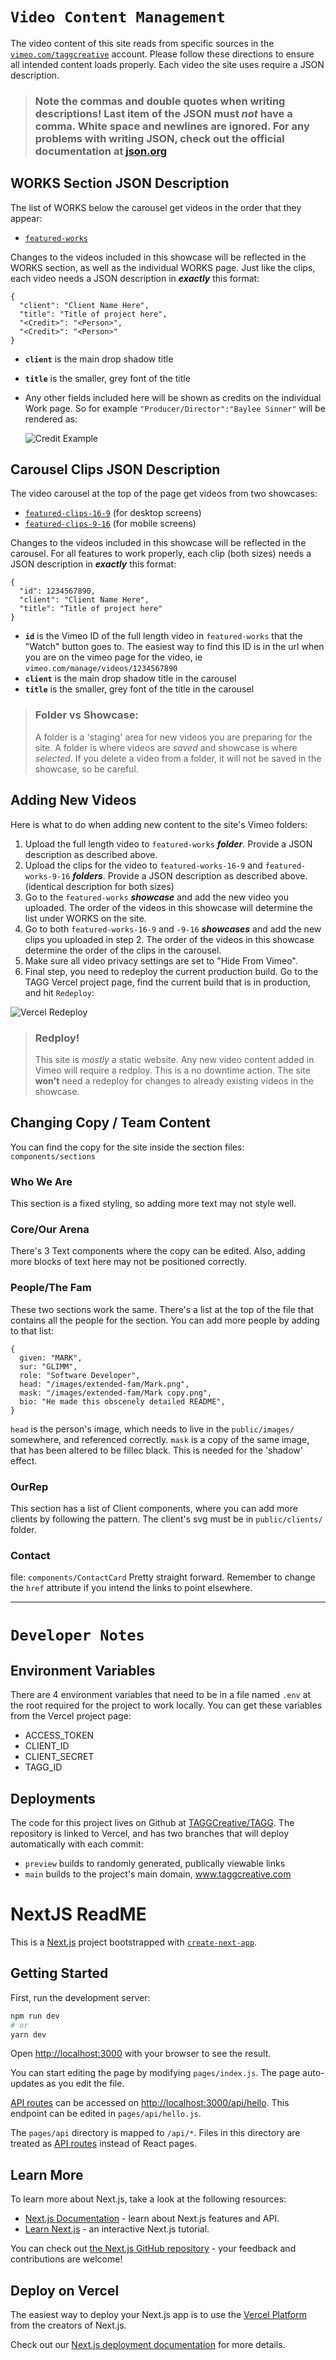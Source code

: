 # `Video Content Management`

The video content of this site reads from specific sources in the [`vimeo.com/taggcreative`](vimeo.com/taggcreative) account. Please follow these directions to ensure all intended content loads properly. Each video the site uses require a JSON description.

> ### Note the commas and double quotes when writing descriptions! Last item of the JSON must _not_ have a comma. White space and newlines are ignored. For any problems with writing JSON, check out the official documentation at [json.org](https://www.json.org/json-en.html)

## **WORKS Section JSON Description**

The list of WORKS below the carousel get videos in the order that they appear:

- [`featured-works`](https://vimeo.com/manage/showcases/8478566/info)

Changes to the videos included in this showcase will be reflected in the WORKS section, as well as the individual WORKS page. Just like the clips, each video needs a JSON description in **_exactly_** this format:

```
{
  "client": "Client Name Here",
  "title": "Title of project here",
  "<Credit>": "<Person>",
  "<Credit>": "<Person>"
}
```

- **`client`** is the main drop shadow title
- **`title`** is the smaller, grey font of the title
- Any other fields included here will be shown as credits on the individual Work page. So for example `"Producer/Director":"Baylee Sinner"` will be rendered as:

  ![Credit Example](./misc/credit-example.png)

## **Carousel Clips JSON Description**

The video carousel at the top of the page get videos from two showcases:

- [`featured-clips-16-9`](https://vimeo.com/manage/showcases/8493934/info) (for desktop screens)
- [`featured-clips-9-16`](https://vimeo.com/manage/showcases/8493940/info) (for mobile screens)

Changes to the videos included in this showcase will be reflected in the carousel. For all features to work properly, each clip (both sizes) needs a JSON description in **_exactly_** this format:

```
{
  "id": 1234567890,
  "client": "Client Name Here",
  "title": "Title of project here"
}
```

- **`id`** is the Vimeo ID of the full length video in `featured-works` that the "Watch" button goes to. The easiest way to find this ID is in the url when you are on the vimeo page for the video, ie `vimeo.com/manage/videos/1234567890`
- **`client`** is the main drop shadow title in the carousel
- **`title`** is the smaller, grey font of the title in the carousel

> ### Folder vs Showcase:
>
> A folder is a 'staging' area for new videos you are preparing for the site. A folder is where videos are _saved_ and showcase is where _selected_. If you delete a video from a folder, it will not be saved in the showcase, so be careful.

## **Adding New Videos**

Here is what to do when adding new content to the site's Vimeo folders:

1. Upload the full length video to `featured-works` **_folder_**. Provide a JSON description as described above.
2. Upload the clips for the video to `featured-works-16-9` and `featured-works-9-16` **_folders_**. Provide a JSON description as described above. (identical description for both sizes)
3. Go to the `featured-works` **_showcase_** and add the new video you uploaded. The order of the videos in this showcase will determine the list under WORKS on the site.
4. Go to both `featured-works-16-9` and `-9-16` **_showcases_** and add the new clips you uploaded in step 2. The order of the videos in this showcase determine the order of the clips in the carousel.
5. Make sure all video privacy settings are set to "Hide From Vimeo".
6. Final step, you need to redeploy the current production build. Go to the TAGG Vercel project page, find the current build that is in production, and hit `Redeploy`:

![Vercel Redeploy](./misc/redploy-vercel.png)

> ### Redploy!
>
> This site is _mostly_ a static website. Any new video content added in Vimeo will require a redploy. This is a no downtime action. The site **won't** need a redeploy for changes to already existing videos in the showcase.

## **Changing Copy / Team Content**

You can find the copy for the site inside the section files:
`components/sections`

### Who We Are

This section is a fixed styling, so adding more text may not style well.

### Core/Our Arena

There's 3 Text components where the copy can be edited. Also, adding more blocks of text here may not be positioned correctly.

### People/The Fam

These two sections work the same. There's a list at the top of the file that contains all the people for the section. You can add more people by adding to that list:

```
{
  given: "MARK",
  sur: "GLIMM",
  role: "Software Developer",
  head: "/images/extended-fam/Mark.png",
  mask: "/images/extended-fam/Mark copy.png",
  bio: "He made this obscenely detailed README",
}
```

`head` is the person's image, which needs to live in the `public/images/` somewhere, and referenced correctly.
`mask` is a copy of the same image, that has been altered to be fillec black. This is needed for the 'shadow' effect.

### OurRep

This section has a list of Client components, where you can add more clients by following the pattern. The client's svg must be in `public/clients/` folder.

### Contact

file: `components/ContactCard`
Pretty straight forward. Remember to change the `href` attribute if you intend the links to point elsewhere.

---

# `Developer Notes`

## Environment Variables

There are 4 environment variables that need to be in a file named `.env` at the root required for the project to work locally. You can get these variables from the Vercel project page:

- ACCESS_TOKEN
- CLIENT_ID
- CLIENT_SECRET
- TAGG_ID

## Deployments

The code for this project lives on Github at [TAGGCreative/TAGG](https://github.com/TAGGCreative/TAGG). The repository is linked to Vercel, and has two branches that will deploy automatically with each commit:

- `preview` builds to randomly generated, publically viewable links
- `main` builds to the project's main domain, www.taggcreative.com

# NextJS ReadME

This is a [Next.js](https://nextjs.org/) project bootstrapped with [`create-next-app`](https://github.com/vercel/next.js/tree/canary/packages/create-next-app).

## Getting Started

First, run the development server:

```bash
npm run dev
# or
yarn dev
```

Open [http://localhost:3000](http://localhost:3000) with your browser to see the result.

You can start editing the page by modifying `pages/index.js`. The page auto-updates as you edit the file.

[API routes](https://nextjs.org/docs/api-routes/introduction) can be accessed on [http://localhost:3000/api/hello](http://localhost:3000/api/hello). This endpoint can be edited in `pages/api/hello.js`.

The `pages/api` directory is mapped to `/api/*`. Files in this directory are treated as [API routes](https://nextjs.org/docs/api-routes/introduction) instead of React pages.

## Learn More

To learn more about Next.js, take a look at the following resources:

- [Next.js Documentation](https://nextjs.org/docs) - learn about Next.js features and API.
- [Learn Next.js](https://nextjs.org/learn) - an interactive Next.js tutorial.

You can check out [the Next.js GitHub repository](https://github.com/vercel/next.js/) - your feedback and contributions are welcome!

## Deploy on Vercel

The easiest way to deploy your Next.js app is to use the [Vercel Platform](https://vercel.com/new?utm_medium=default-template&filter=next.js&utm_source=create-next-app&utm_campaign=create-next-app-readme) from the creators of Next.js.

Check out our [Next.js deployment documentation](https://nextjs.org/docs/deployment) for more details.
